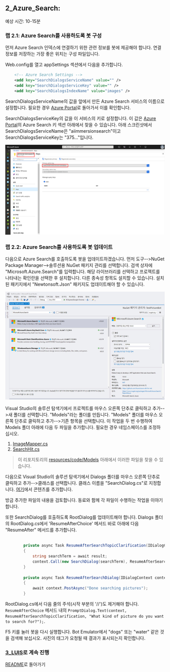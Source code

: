﻿## 2_Azure_Search:
예상 시간: 10-15분

### 랩 2.1: Azure Search를 사용하도록 봇 구성 

먼저 Azure Search 인덱스에 연결하기 위한 관련 정보를 봇에 제공해야 합니다.  연결 정보를 저장하는 가장 좋은 위치는 구성 파일입니다.  

Web.config를 열고 appSettings 섹션에서 다음을 추가합니다.

```xml    
    <!-- Azure Search Settings -->
    <add key="SearchDialogsServiceName" value="" />
    <add key="SearchDialogsServiceKey" value="" />
    <add key="SearchDialogsIndexName" value="images" />
```

SearchDialogsServiceName의 값을 앞에서 만든 Azure Search 서비스의 이름으로 설정합니다.  필요한 경우 [Azure Portal](https://portal.azure.com)로 돌아가서 이를 확인합니다.  

SearchDialogsServiceKey의 값을 이 서비스의 키로 설정합니다.  이 값은 [Azure Portal](https://portal.azure.com)의 Azure Search 키 섹션 아래에서 찾을 수 있습니다.  아래 스크린샷에서 SearchDialogsServiceName은 "aiimmersionsearch"이고 SearchDialogsServiceKey는 "375..."입니다.  

![Azure Search 설정](./resources/assets/AzureSearchSettings.jpg) 

### 랩 2.2: Azure Search를 사용하도록 봇 업데이트

다음으로 Azure Search를 호출하도록 봇을 업데이트하겠습니다.  먼저 도구-->NuGet Package Manager-->솔루션용 NuGet 패키지 관리를 선택합니다.  검색 상자에 "Microsoft.Azure.Search"를 입력합니다.  해당 라이브러리를 선택하고 프로젝트를 나타내는 확인란을 선택한 후 설치합니다.  다른 종속성 항목도 설치할 수 있습니다. 설치된 패키지에서 "Newtonsoft.Json" 패키지도 업데이트해야 할 수 있습니다.

![Azure Search NuGet](./resources/assets/AzureSearchNuGet.jpg) 

Visual Studio의 솔루션 탐색기에서 프로젝트를 마우스 오른쪽 단추로 클릭하고 추가-->새 폴더를 선택합니다.  "Models"라는 폴더를 만듭니다.  "Models" 폴더를 마우스 오른쪽 단추로 클릭하고 추가-->기존 항목을 선택합니다.  이 작업을 두 번 수행하여 Models 폴더 아래에 다음 두 파일을 추가합니다. 필요한 경우 네임스페이스를 조정하십시오.
1. [ImageMapper.cs](./resources/code/Models/ImageMapper.cs)
2. [SearchHit.cs](./resources/code/Models/SearchHit.cs)

>이 리포지토리의 [resources/code/Models](./resources/code/Models) 아래에서 이러한 파일을 찾을 수 있습니다.

다음으로 Visual Studio의 솔루션 탐색기에서 Dialogs 폴더를 마우스 오른쪽 단추로 클릭하고 추가-->클래스를 선택합니다.  클래스 이름을 "SearchDialog.cs"로 지정합니다. [여기](./resources/code/SearchDialog.cs)에서 콘텐츠를 추가합니다.

방금 추가한 파일의 내용을 검토합니다. 동료와 함께 각 파일이 수행하는 작업을 이야기합니다.

또한 SearchDialog를 호출하도록 RootDialog를 업데이트해야 합니다.  Dialogs 폴더의 RootDialog.cs에서 'ResumeAfterChoice' 메서드 바로 아래에 다음 "ResumeAfter" 메서드를 추가합니다.

```csharp

        private async Task ResumeAfterSearchTopicClarification(IDialogContext context, IAwaitable<string> result)
        {
            string searchTerm = await result;
            context.Call(new SearchDialog(searchTerm), ResumeAfterSearchDialog);
        }

        private async Task ResumeAfterSearchDialog(IDialogContext context, IAwaitable<object> result)
        {
            await context.PostAsync("Done searching pictures");
        }

```

RootDialog.cs에서 다음 줄의 주석(시작 부분의 '//')도 제거해야 합니다. `ResumeAfterChoice` 메서드 내의 `PromptDialog.Text(context, ResumeAfterSearchTopicClarification, "What kind of picture do you want to search for?");`.

F5 키를 눌러 봇을 다시 실행합니다.  Bot Emulator에서 "dogs" 또는 "water" 같은 것을 검색해 보십시오.  사진의 태그가 요청될 때 결과가 표시되는지 확인합니다.  


### [3_LUIS](./3_LUIS.md)로 계속 진행  
[README](./0_README.md)로 돌아가기
